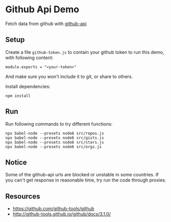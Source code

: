 Github Api Demo
===============

Fetch data from github with [github-api](https://www.npmjs.com/package/github-api)

Setup
-----


Create a file `github-token.js` to contain your github token to run this demo, with following content:

```
module.exports = "<your-token>"
```

And make sure you won't include it to git, or share to others.

Install dependencies:

```
npm install
```

Run
---

Run following commands to try different functions:

```
npx babel-node --presets node6 src/repos.js
npx babel-node --presets node6 src/gists.js
npx babel-node --presets node6 src/stars.js
npx babel-node --presets node6 src/orgs.js
```

Notice
------

Some of the github-api urls are blocked or unstable in some countries. If you can't get response in reasonable time, try run the code through proxies.

Resources
---------

- <https://github.com/github-tools/github>
- <http://github-tools.github.io/github/docs/3.1.0/>
